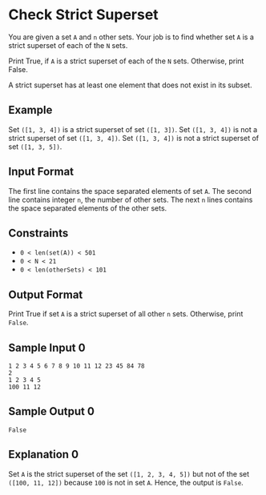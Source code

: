 # Check Strict Superset

You are given a set `A` and `n` other sets.
Your job is to find whether set `A` is a strict superset of each of the `N` sets.

Print True, if `A` is a strict superset of each of the `N` sets. Otherwise, print False.

A strict superset has at least one element that does not exist in its subset.

## Example
Set `([1, 3, 4])` is a strict superset of set `([1, 3])`.
Set `([1, 3, 4])` is not a strict superset of set `([1, 3, 4])`.
Set `([1, 3, 4])` is not a strict superset of set `([1, 3, 5])`.

## Input Format

The first line contains the space separated elements of set `A`.
The second line contains integer `n`, the number of other sets.
The next `n` lines contains the space separated elements of the other sets.

## Constraints
* `0 < len(set(A)) < 501` 
* `0 < N < 21`
* `0 < len(otherSets) < 101`

## Output Format

Print True if set `A` is a strict superset of all other `n` sets. Otherwise, print `False`.

## Sample Input 0
```
1 2 3 4 5 6 7 8 9 10 11 12 23 45 84 78
2
1 2 3 4 5
100 11 12
```

## Sample Output 0
```
False
```

## Explanation 0

Set `A` is the strict superset of the set `([1, 2, 3, 4, 5])` but not of the set `([100, 11, 12])` because `100` is not in set `A`.
Hence, the output is `False`.